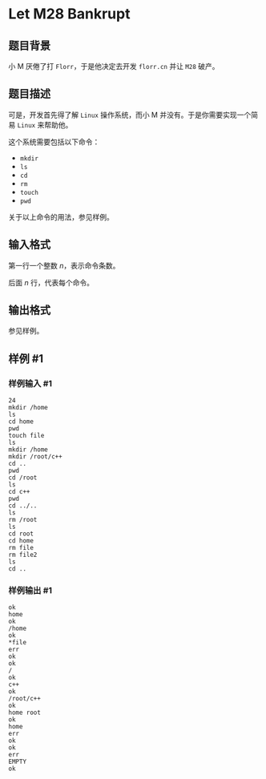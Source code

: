 # Let M28 Bankrupt

## 题目背景

小 M 厌倦了打 `Florr`，于是他决定去开发 `florr.cn` 并让 `M28` 破产。

## 题目描述

可是，开发首先得了解 `Linux` 操作系统，而小 M 并没有。于是你需要实现一个简易 `Linux` 来帮助他。

这个系统需要包括以下命令：

* `mkdir`
* `ls`
* `cd`
* `rm`
* `touch`
* `pwd`

关于以上命令的用法，参见样例。

## 输入格式

第一行一个整数 $n$，表示命令条数。

后面 $n$ 行，代表每个命令。

## 输出格式

参见样例。

## 样例 #1

### 样例输入 #1

```
24
mkdir /home
ls
cd home
pwd
touch file
ls
mkdir /home
mkdir /root/c++
cd ..
pwd
cd /root
ls
cd c++
pwd
cd ../..
ls
rm /root
ls
cd root
cd home
rm file
rm file2
ls
cd ..
```

### 样例输出 #1

```
ok
home
ok
/home
ok
*file
err
ok
ok
/
ok
c++
ok
/root/c++
ok
home root
ok
home
err
ok
ok
err
EMPTY
ok
```